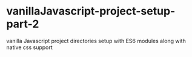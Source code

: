 # vanillaJavascript-project-setup-part-2

vanilla Javascript project directories setup with ES6 modules along with native css support
